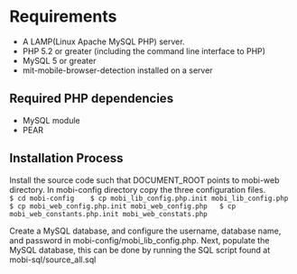 # Requirements
* A LAMP(Linux Apache MySQL PHP) server.
* PHP 5.2 or greater (including the command line interface to PHP)
* MySQL 5 or greater
* mit-mobile-browser-detection installed on a server

## Required PHP dependencies
* MySQL module
* PEAR

## Installation Process
Install the source code such that DOCUMENT\_ROOT points to mobi-web directory. In mobi-config directory copy the three configuration files.  
``$ cd mobi-config   
$ cp mobi_lib_config.php.init mobi_lib_config.php  
$ cp mobi_web_config.php.init mobi_web_config.php  
$ cp mobi_web_constants.php.init mobi_web_constats.php``

Create a MySQL database, and configure the username, database name, and password in
mobi\-config/mobi\_lib\_config.php. Next, populate the MySQL database, this can be done by running the SQL script found at mobi-sql/source\_all.sql
